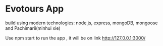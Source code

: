 # Evotours App

build using modern technologies: node.js, express, mongoDB, mongoose and Pachimarii(minhui xie)


Use npm start to run the app , it will be on link http://127.0.0.1:3000/
